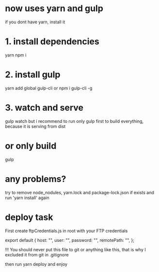# now uses yarn and gulp
if you dont have yarn, install it

# 1. install dependencies
yarn
npm i

# 2. install gulp
yarn add global gulp-cli
or npm i gulp-cli -g

# 3. watch and serve
gulp watch
but i recommend to run only gulp first to build everything, because it is serving from dist 

# or only build
gulp

# any problems?
try to remove node_nodules, yarn.lock and package-lock.json if exists and run 'yarn install' again

# deploy task
First create ftpCredentials.js in root with your FTP credentials

export default {
  host: "",
  user: "",
  password: "",
  remotePath: "",
};

!!! You should never put this file to git or anything like this, that is why I excluded it from git in .gitignore 

then run yarn deploy and enjoy
